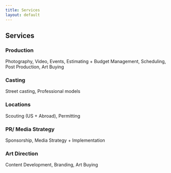 ```yaml
---
title: Services
layout: default
---
```


## Services

### Production

Photography, Video, Events, Estimating \+ Budget Management, Scheduling, Post Production, Art Buying

### Casting

Street casting, Professional models

### Locations
Scouting (US \+ Abroad), Permitting

### PR/ Media Strategy

Sponsorship, Media Strategy \+ Implementation

### Art Direction

Content Development, Branding, Art Buying
